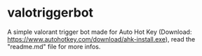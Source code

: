 # valotriggerbot
A simple valorant trigger bot made for Auto Hot Key (Download: https://www.autohotkey.com/download/ahk-install.exe), read the "readme.md" file for more infos.
